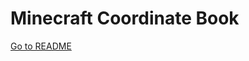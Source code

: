 # Minecraft Coordinate Book

[Go to README](https://github.com/JWGardiner/Minecraft-Coordinate-Book//quilt/1.19/README.md)
